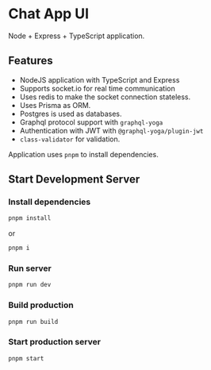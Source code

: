 # Chat App UI

Node + Express + TypeScript application.

## Features

- NodeJS application with TypeScript and Express
- Supports socket.io for real time communication
- Uses redis to make the socket connection stateless.
- Uses Prisma as ORM.
- Postgres is used as databases.
- Graphql protocol support with `graphql-yoga`
- Authentication with JWT with `@graphql-yoga/plugin-jwt`
- `class-validator` for validation.

Application uses `pnpm` to install dependencies.

## Start Development Server

### Install dependencies

```sh
pnpm install
```

or

```sh
pnpm i
```

### Run server

```sh
pnpm run dev
```

### Build production

```sh
pnpm run build
```

### Start production server

```sh
pnpm start
```
